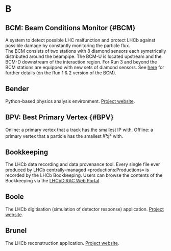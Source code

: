 # B

## BCM: Beam Conditions Monitor {#BCM}

A system to detect possible LHC malfunction and protect LHCb against possible damage by constantly monitoring the particle flux.  
The BCM consists of two stations with 8 diamond sensors each symetrically distributed around the beampipe. The BCM-U is located upstream and the BCM-D downstream of the interaction region. For Run 3 and beyond the BCM stations are equipped with new sets of diamond sensors.
See [here](https://arxiv.org/abs/1001.2487) for further details (on the Run 1 & 2 version of the BCM).


## Bender

Python-based physics analysis environment. [Project website](http://lhcbdoc.web.cern.ch/lhcbdoc/bender/).

## BPV: Best Primary Vertex {#BPV}

Online: a primary vertex that a track has the smallest IP with.
Offline: a primary vertex that a particle has the smallest $IP\chi^2$ with. 

## Bookkeeping

The LHCb data recording and data provenance tool. Every single file ever produced by LHCb centrally-managed «productions:Productions» is recorded by the LHCb Bookkeeping. Users can browse the contents of the Bookkeeping via the [LHCbDIRAC Web Portal](https://lhcb-portal-dirac.cern.ch/DIRAC/?view=tabs&theme=Grey&url_state=1|*LHCbDIRAC.BookkeepingBrowser.classes.BookkeepingBrowser).

## Boole

The LHCb digitisation (simulation of detector response) application. [Project website](http://lhcbdoc.web.cern.ch/lhcbdoc/boole/).

## Brunel

The LHCb reconstruction application. [Project website](http://lhcbdoc.web.cern.ch/lhcbdoc/brunel/).
